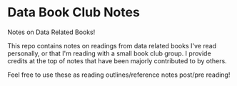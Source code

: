 # Data Book Club Notes
Notes on Data Related Books! 

This repo contains notes on readings from data related books I've read personally, or that I'm reading with a small book club group. I provide credits at the top of notes that have been majorly contributed to by others. 

Feel free to use these as reading outlines/reference notes post/pre reading! 
